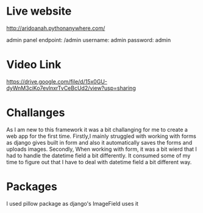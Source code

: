 # Live website
http://aridoanah.pythonanywhere.com/

admin panel endpoint: /admin  username: admin
password: admin

# Video Link

https://drive.google.com/file/d/15x0GU-dyWnM3ciKo7evlnxrTvCeBcUd2/view?usp=sharing

# Challanges
As I am new to this framework it was a bit challanging for me to create a web app for the first time.
Firstly,I mainly struggled with working with forms as django gives built in form and also it automatically saves the forms and uploads images.
Secondly, When working with form, it was a bit wierd that I had to handle the datetime field a bit differently. It consumed some of my time to figure out that I have to deal with datetime field a bit different way.

# Packages

I used pillow package as django's ImageField uses it
